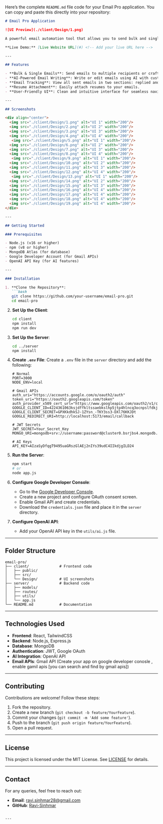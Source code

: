 Here’s the complete `README.md` file code for your Email Pro application. You can copy and paste this directly into your repository:

```markdown
# Email Pro Application

![UI Preview](./client/Design/1.png)

A powerful email automation tool that allows you to send bulk and single emails, edit emails with AI, and track sent and replied emails. Built with a modern tech stack for seamless performance.

**Live Demo:** [Live Website URL](#) <!-- Add your live URL here -->

---

## Features

- **Bulk & Single Emails**: Send emails to multiple recipients or craft personalized single emails.
- **AI-Powered Email Writing**: Write or edit emails using AI with custom prompts.
- **Email Tracking**: View all sent emails in two sections: replied and sent.
- **Resume Attachment**: Easily attach resumes to your emails.
- **User-Friendly UI**: Clean and intuitive interface for seamless navigation.

---

## Screenshots

<div align="center">
  <img src="./client/Design/1.png" alt="UI 1" width="200"/>
  <img src="./client/Design/2.png" alt="UI 2" width="200"/>
  <img src="./client/Design/3.png" alt="UI 3" width="200"/>
  <img src="./client/Design/4.png" alt="UI 4" width="200"/>
   <img src="./client/Design/5.png" alt="UI 1" width="200"/>
  <img src="./client/Design/6.png" alt="UI 2" width="200"/>
  <img src="./client/Design/7.png" alt="UI 3" width="200"/>
  <img src="./client/Design/8.png" alt="UI 4" width="200"/>
   <img src="./client/Design/9.png" alt="UI 1" width="200"/>
  <img src="./client/Design/10.png" alt="UI 2" width="200"/>
  <img src="./client/Design/11.png" alt="UI 3" width="200"/>
  <img src="./client/Design/12.png" alt="UI 4" width="200"/>
   <img src="./client/Design/13.png" alt="UI 1" width="200"/>
  <img src="./client/Design/14.png" alt="UI 2" width="200"/>
  <img src="./client/Design/15.png" alt="UI 3" width="200"/>
  <img src="./client/Design/16.png" alt="UI 4" width="200"/>
  <img src="./client/Design/17.png" alt="UI 4" width="200"/>
  <img src="./client/Design/18.png" alt="UI 4" width="200"/>
  <img src="./client/Design/19.png" alt="UI 4" width="200"/>
</div>

---

## Getting Started

### Prerequisites

- Node.js (v16 or higher)
- npm (v8 or higher)
- MongoDB Atlas (for database)
- Google Developer Account (for Gmail APIs)
- OpenAI API Key (for AI features)

---

### Installation

1. **Clone the Repository**:
   ```bash
   git clone https://github.com/your-username/email-pro.git
   cd email-pro
   ```

2. **Set Up the Client**:
   ```bash
   cd client
   npm install
   npm run dev
   ```

3. **Set Up the Server**:
   ```bash
   cd ../server
   npm install
   ```

4. **Create `.env` File**:
   Create a `.env` file in the `server` directory and add the following:

   ```env
   # Normal
   PORT=3000
   NODE_ENV=local

   # Gmail APIs
   auth_uri="https://accounts.google.com/o/oauth2/auth"
   token_uri="https://oauth2.googleapis.com/token"
   auth_provider_x509_cert_url="https://www.googleapis.com/oauth2/v1/certs"
   GOOGLE_CLIENT_ID=4224361063ksjdffkltssaebkslhp5jtp4hlncq3ocnpslfdkjsd10e5.apps.googleusercontent.com
   GOOGLE_CLIENT_SECRET=GPXKkdhkSJ-1ZYsn_-TKY3ss3-DXl76KKJDt
   GOOGLE_REDIRECT_URI=http://localhost:5173/email/callback

   # JWT Secrets
   JWT_SECRET=Your_Secret_Key
   MONGO_URI=mongodb+srv://username:password@cluster0.bsrjbs4.mongodb.net/sample_mflix?

   # AI Keys
   API_KEY=AIzaSyDfqgT9495uaGRszGlAEj2nIYs39udC4IIkdjgILD24
   ```

5. **Run the Server**:
   ```bash
   npm start
   # or
   node app.js
   ```

6. **Configure Google Developer Console**:
   - Go to the [Google Developer Console](https://console.developers.google.com/).
   - Create a new project and configure OAuth consent screen.
   - Enable Gmail API and create credentials.
   - Download the `credentials.json` file and place it in the `server` directory.

7. **Configure OpenAI API**:
   - Add your OpenAI API key in the `utils/ai.js` file.

---

## Folder Structure

```
email-pro/
├── client/              # Frontend code
│   ├── public/
│   ├── src/
│   └── Design/          # UI screenshots
├── server/              # Backend code
│   ├── models/
│   ├── routes/
│   ├── utils/
│   └── app.js
└── README.md            # Documentation
```

---

## Technologies Used

- **Frontend**: React, TailwindCSS
- **Backend**: Node.js, Express.js
- **Database**: MongoDB
- **Authentication**: JWT, Google OAuth
- **AI Integration**: OpenAI API
- **Email APIs**: Gmail API (Create your app on google developer conosle , enable gamil apis [you can search and find by gmail apis])

---

## Contributing

Contributions are welcome! Follow these steps:

1. Fork the repository.
2. Create a new branch (`git checkout -b feature/YourFeature`).
3. Commit your changes (`git commit -m 'Add some feature'`).
4. Push to the branch (`git push origin feature/YourFeature`).
5. Open a pull request.

---

## License

This project is licensed under the MIT License. See [LICENSE](LICENSE) for details.

---

## Contact

For any queries, feel free to reach out:

- **Email**: ravi.sinhmar28@gmail.com
- **GitHub**: [Ravi-Sinhmar](https://github.com/Ravi-Sinhmar)
```

---

